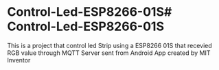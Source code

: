 # Control-Led-ESP8266-01S# Control-Led-ESP8266-01S
This is a project that control led Strip using a ESP8266 01S that recevied RGB value through MQTT Server sent from Android App created by MIT Inventor
